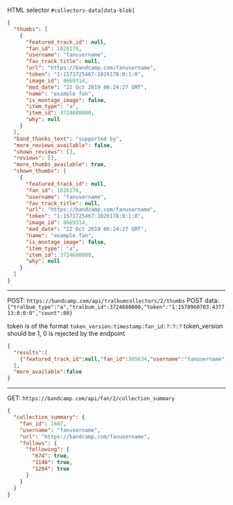HTML selector `#collectors-data[data-blob]`

```json
{
  "thumbs": [
    {
      "featured_track_id": null,
      "fan_id": 1026178,
      "username": "fanusername",
      "fav_track_title": null,
      "url": "https://bandcamp.com/fanusername",
      "token": "1:1571725467:1026178:0:1:0",
      "image_id": 8669314,
      "mod_date": "22 Oct 2019 06:24:27 GMT",
      "name": "example fan",
      "is_montage_image": false,
      "item_type": "a",
      "item_id": 3724680000,
      "why": null
    }
  ],
  "band_thanks_text": "supported by",
  "more_reviews_available": false,
  "shown_reviews": [],
  "reviews": [],
  "more_thumbs_available": true,
  "shown_thumbs": [
    {
      "featured_track_id": null,
      "fan_id": 1026178,
      "username": "fanusername",
      "fav_track_title": null,
      "url": "https://bandcamp.com/fanusername",
      "token": "1:1571725467:1026178:0:1:0",
      "image_id": 8669314,
      "mod_date": "22 Oct 2019 06:24:27 GMT",
      "name": "example fan",
      "is_montage_image": false,
      "item_type": "a",
      "item_id": 3724680000,
      "why": null
    }
  ]
}
```

---

POST: `https://bandcamp.com/api/tralbumcollectors/2/thumbs`
POST data: `{"tralbum_type":"a","tralbum_id":3724680000,"token":"1:1570960703:437713:0:0:0","count":80}`

token is of the format `token_version:timestamp:fan_id:?:?:?`
token_version should be 1, 0 is rejected by the endpoint

```json
{
  "results":[
    {"featured_track_id":null,"fan_id":305634,"username":"fanusername","fav_track_title":null,"url":"https://bandcamp.com/fanusername","token":"1:1570940724:305634:0:0:0","image_id":3385566,"mod_date":"13 Oct 2019 04:25:24 GMT","name":"example fan","is_montage_image":true,"item_type":"a","item_id":3724680000,"why":null}
  ],
  "more_available":false
}
```

---

GET: `https://bandcamp.com/api/fan/2/collection_summary`

```json
{
  "collection_summary": {
    "fan_id": 1847,
    "username": "fanusername",
    "url": "https://bandcamp.com/fanusername",
    "follows": {
      "following": {
        "674": true,
        "1146": true,
        "1284": true
      }
    }
  }
}
```
